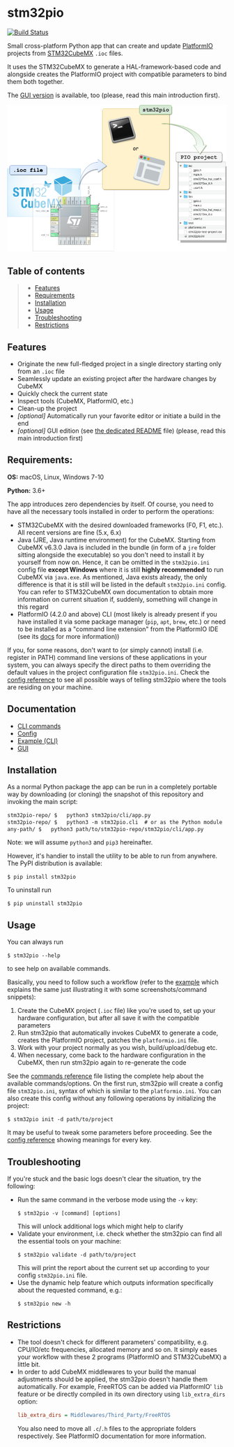 # stm32pio

[![Build Status](https://dev.azure.com/andrei42008/stm32pio/_apis/build/status/ussserrr.stm32pio?branchName=master)](https://dev.azure.com/andrei42008/stm32pio/_build/latest?definitionId=1&branchName=master)

Small cross-platform Python app that can create and update [PlatformIO](https://platformio.org) projects from [STM32CubeMX](https://www.st.com/en/development-tools/stm32cubemx.html) `.ioc` files.

It uses the STM32CubeMX to generate a HAL-framework-based code and alongside creates the PlatformIO project with compatible parameters to bind them both together.

The [GUI version](/docs/GUI/README.md) is available, too (please, read this main introduction first).

![Logo](/logo/logo.png)


## Table of contents
> - [Features](#features)
> - [Requirements](#requirements)
> - [Installation](#installation)
> - [Usage](#usage)
> - [Troubleshooting](#troubleshooting)
> - [Restrictions](#restrictions)


## Features
  - Originate the new full-fledged project in a single directory starting only from an `.ioc` file
  - Seamlessly update an existing project after the hardware changes by CubeMX
  - Quickly check the current state
  - Inspect tools (CubeMX, PlatformIO, etc.)
  - Clean-up the project
  - *[optional]* Automatically run your favorite editor or initiate a build in the end
  - *[optional]* GUI edition (see [the dedicated README](/docs/GUI/README.md) file) (please, read this main introduction first)


## Requirements:
**OS:** macOS, Linux, Windows 7-10

**Python:** 3.6+

The app introduces zero dependencies by itself. Of course, you need to have all the necessary tools installed in order to perform the operations:
  - STM32CubeMX with the desired downloaded frameworks (F0, F1, etc.). All recent versions are fine (5.x, 6.x)
  - Java (JRE, Java runtime environment) for the CubeMX. Starting from CubeMX v6.3.0 Java is included in the bundle (in form of a `jre` folder sitting alongside the executable) so you don't need to install it by yourself from now on. Hence, it can be omitted in the `stm32pio.ini` config file **except Windows** where it is still **highly recommended** to run CubeMX via `java.exe`. As mentioned, Java exists already, the only difference is that it is still will be listed in the default `stm32pio.ini` config. You can refer to STM32CubeMX own documentation to obtain more information on current situation if, suddenly, something will change in this regard
  - PlatformIO (4.2.0 and above) CLI (most likely is already present if you have installed it via some package manager (`pip`, `apt`, `brew`, etc.) or need to be installed as a "command line extension" from the PlatformIO IDE (see its [docs](https://docs.platformio.org/en/latest/core/installation.html#piocore-install-shell-commands) for more information))

If you, for some reasons, don't want to (or simply cannot) install (i.e. register in PATH) command line versions of these applications in your system, you can always specify the direct paths to them overriding the default values in the project configuration file `stm32pio.ini`. Check the [config reference](/docs/CONFIG.md) to see all possible ways of telling stm32pio where the tools are residing on your machine.


## Documentation
  - [CLI commands](/docs/CLI/COMMANDS.md)
  - [Config](/docs/CONFIG.md)
  - [Example (CLI)](/examples/cli)
  - [GUI](/docs/GUI/README.md)


## Installation
As a normal Python package the app can be run in a completely portable way by downloading (or cloning) the snapshot of this repository and invoking the main script:
```shell script
stm32pio-repo/ $   python3 stm32pio/cli/app.py
stm32pio-repo/ $   python3 -m stm32pio.cli  # or as the Python module
any-path/ $   python3 path/to/stm32pio-repo/stm32pio/cli/app.py
```
Note: we will assume `python3` and `pip3` hereinafter.

However, it's handier to install the utility to be able to run from anywhere. The PyPI distribution is available:
```shell script
$ pip install stm32pio
```

To uninstall run
```shell script
$ pip uninstall stm32pio
```


## Usage
You can always run
```shell script
$ stm32pio --help
```
to see help on available commands.

Basically, you need to follow such a workflow (refer to the [example](/examples/cli) which explains the same just illustrating it with some screenshots/command snippets):
  1. Create the CubeMX project (`.ioc` file) like you're used to, set up your hardware configuration, but after all save it with the compatible parameters
  2. Run stm32pio that automatically invokes CubeMX to generate a code, creates the PlatformIO project, patches the `platformio.ini` file.
  3. Work with your project normally as you wish, build/upload/debug etc.
  4. When necessary, come back to the hardware configuration in the CubeMX, then run stm32pio again to re-generate the code

See the [commands reference](/docs/CLI/COMMANDS.md) file listing the complete help about the available commands/options. On the first run, stm32pio will create a config file `stm32pio.ini`, syntax of which is similar to the `platformio.ini`. You can also create this config without any following operations by initializing the project:
```shell script
$ stm32pio init -d path/to/project
```
It may be useful to tweak some parameters before proceeding. See the [config reference](/docs/CONFIG.md) showing meanings for every key.


## Troubleshooting
If you're stuck and the basic logs doesn't clear the situation, try the following:
 - Run the same command in the verbose mode using the `-v` key:
   ```shell script
   $ stm32pio -v [command] [options]
   ```
   This will unlock additional logs which might help to clarify
 - Validate your environment, i.e. check whether the stm32pio can find all the essential tools on your machine:
   ```shell script
   $ stm32pio validate -d path/to/project
   ```
   This will print the report about the current set up according to your config `stm32pio.ini` file.
 - Use the dynamic help feature which outputs information specifically about the requested command, e.g.:
   ```shell script
   $ stm32pio new -h
   ```


## Restrictions
  - The tool doesn't check for different parameters' compatibility, e.g. CPU/IO/etc frequencies, allocated memory and so on. It simply eases your workflow with these 2 programs (PlatformIO and STM32CubeMX) a little bit.
  - In order to add CubeMX middlewares to your build the manual adjustments should be applied, the stm32pio doesn't handle them automatically. For example, FreeRTOS can be added via PlatformIO' `lib` feature or be directly compiled in its own directory using `lib_extra_dirs` option:
    ```ini
    lib_extra_dirs = Middlewares/Third_Party/FreeRTOS
    ```
    You also need to move all `.c`/`.h` files to the appropriate folders respectively. See PlatformIO documentation for more information.
